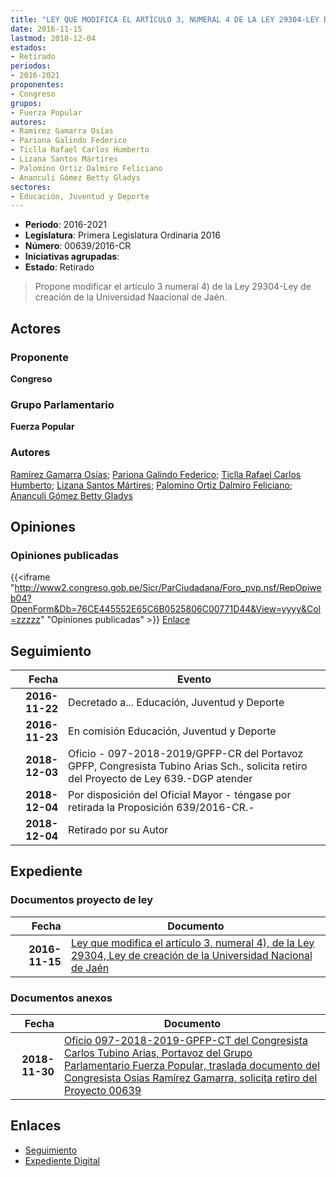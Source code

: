```yaml
---
title: "LEY QUE MODIFICA EL ARTÍCULO 3, NUMERAL 4 DE LA LEY 29304-LEY DE CREACIÓN DE LA UNIVERSIDAD NACIONAL DE JAÉN"
date: 2016-11-15
lastmod: 2018-12-04
estados:
- Retirado
periodos:
- 2016-2021
proponentes:
- Congreso
grupos:
- Fuerza Popular
autores:
- Ramírez Gamarra Osías
- Pariona Galindo Federico
- Ticlla Rafael Carlos Humberto
- Lizana Santos Mártires
- Palomino Ortiz Dalmiro Feliciano
- Ananculi Gómez Betty Gladys
sectores:
- Educación, Juventud y Deporte
---
```

- **Periodo**: 2016-2021
- **Legislatura**: Primera Legislatura Ordinaria 2016
- **Número**: 00639/2016-CR
- **Iniciativas agrupadas**: 
- **Estado**: Retirado

> Propone modificar el artículo 3 numeral 4) de la Ley 29304-Ley de creación de la Universidad Naacional de Jaén.


## Actores

### Proponente

**Congreso**

### Grupo Parlamentario

**Fuerza Popular**

### Autores

[Ramírez Gamarra Osías](mailto:mailto:oramirez@congreso.gob.pe); [Pariona Galindo Federico](mailto:mailto:fpariona@congreso.gob.pe); [Ticlla Rafael Carlos Humberto](mailto:mailto:cticlla@congreso.gob.pe); [Lizana Santos Mártires](mailto:mailto:mlizana@congreso.gob.pe); [Palomino Ortiz Dalmiro Feliciano](mailto:mailto:dfpalomino@congreso.gob.pe); [Ananculi Gómez Betty Gladys](mailto:mailto:bananculi@congreso.gob.pe)

## Opiniones

### Opiniones publicadas

{{<iframe "http://www2.congreso.gob.pe/Sicr/ParCiudadana/Foro_pvp.nsf/RepOpiweb04?OpenForm&Db=76CE445552E65C6B0525806C00771D44&View=yyyy&Col=zzzzz" "Opiniones publicadas" >}}
[Enlace](http://www2.congreso.gob.pe/Sicr/ParCiudadana/Foro_pvp.nsf/RepOpiweb04?OpenForm&Db=76CE445552E65C6B0525806C00771D44&View=yyyy&Col=zzzzz)


## Seguimiento

| Fecha | Evento |
|------:|--------|
| **2016-11-22** | Decretado a... Educación, Juventud y Deporte |
| **2016-11-23** | En comisión Educación, Juventud y Deporte |
| **2018-12-03** | Oficio - 097-2018-2019/GPFP-CR del Portavoz GPFP, Congresista Tubino Arias Sch., solicita retiro del Proyecto de Ley 639.-DGP atender |
| **2018-12-04** | Por disposición del Oficial Mayor - téngase por retirada la Proposición 639/2016-CR.- |
| **2018-12-04** | Retirado por su Autor |

## Expediente

### Documentos proyecto de ley

| Fecha | Documento |
|------:|-----------|
| **2016-11-15** | [Ley que modifica el artículo 3, numeral 4), de la Ley 29304, Ley de creación de la Universidad Nacional de Jaén](http://www.leyes.congreso.gob.pe/Documentos/2016_2021/Proyectos_de_Ley_y_de_Resoluciones_Legislativas/PL0063920161115..pdf) |

### Documentos anexos

| Fecha | Documento |
|------:|-----------|
| **2018-11-30** | [Oficio 097-2018-2019-GPFP-CT del Congresista Carlos Tubino Arias, Portavoz del Grupo Parlamentario Fuerza Popular, traslada documento del Congresista Osias Ramírez Gamarra, solicita retiro del Proyecto 00639](http://www.leyes.congreso.gob.pe/Documentos/2016_2021/Oficios/Congresistas/OFICIO-097-2018-2019-GPFP-CT.pdf) |

## Enlaces

- [Seguimiento](http://www2.congreso.gob.pe/Sicr/TraDocEstProc/CLProLey2016.nsf/f7fff46988ca05b1052578e100829cc7/3487f2bd433095aa0525806c00804539?OpenDocument)
- [Expediente Digital](http://www2.congreso.gob.pe/Sicr/TraDocEstProc/CLProLey2016.nsf/f7fff46988ca05b1052578e100829cc7/3487f2bd433095aa0525806c00804539?OpenDocument&Click=05257FB7005EB655.eb71d0cf91d8294e05256cdf006b5706/$Body/0.1C6C)

